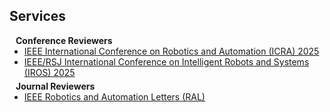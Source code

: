 ## Services

<h4 style="margin:0 10px 0;">Conference Reviewers</h4>

<ul style="margin:0 0 5px;">
  <li><a href="https://www.icra2025.org/"><autocolor>IEEE International Conference on Robotics and Automation (ICRA) 2025</autocolor></a></li>
  <li><a href="https://iros2025.org/"><autocolor>IEEE/RSJ International Conference on Intelligent Robots and Systems (IROS) 2025</autocolor></a></li>
</ul>

<h4 style="margin:0 10px 0;">Journal Reviewers</h4>

<ul style="margin:0 0 20px;">
  <li><a href="https://www.ieee-ras.org/publications/ieee-robotics-and-automation-letters"><autocolor>IEEE Robotics and Automation Letters (RAL)</autocolor></a></li>
</ul>